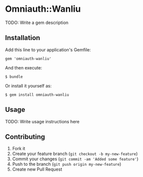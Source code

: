# Omniauth::Wanliu

TODO: Write a gem description

## Installation

Add this line to your application's Gemfile:

    gem 'omniauth-wanliu'

And then execute:

    $ bundle

Or install it yourself as:

    $ gem install omniauth-wanliu

## Usage

TODO: Write usage instructions here

## Contributing

1. Fork it
2. Create your feature branch (`git checkout -b my-new-feature`)
3. Commit your changes (`git commit -am 'Added some feature'`)
4. Push to the branch (`git push origin my-new-feature`)
5. Create new Pull Request
